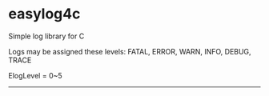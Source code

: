 easylog4c
=========

Simple log library for C

Logs may be assigned these levels:
    FATAL,
    ERROR,
    WARN,
    INFO,
    DEBUG,
    TRACE

ElogLevel = 0~5



----------------------


